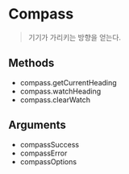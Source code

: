 Compass
=======

> 기기가 가리키는 방향을 얻는다.

Methods
-------

- compass.getCurrentHeading
- compass.watchHeading
- compass.clearWatch

Arguments
---------

- compassSuccess
- compassError
- compassOptions
